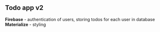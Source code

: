 ## Todo app v2
**Firebase**    - authentication of users, storing todos for each user in database  
**Materialize** - styling
